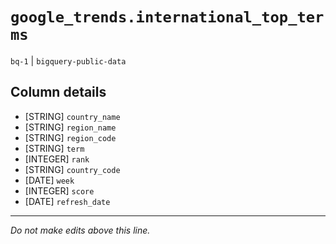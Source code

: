 # `google_trends.international_top_terms`
`bq-1` | `bigquery-public-data`

## Column details
* [STRING]    `country_name`
* [STRING]    `region_name`
* [STRING]    `region_code`
* [STRING]    `term`
* [INTEGER]   `rank`
* [STRING]    `country_code`
* [DATE]      `week`
* [INTEGER]   `score`
* [DATE]      `refresh_date`

-------------------------------------------------------------------------------
*Do not make edits above this line.*
